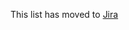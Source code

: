 This list has moved to [Jira](https://linuxdojo.atlassian.net/jira/software/projects/EVON/boards/4/backlog)
